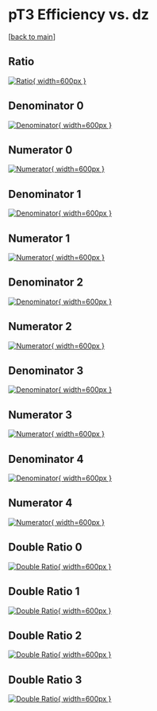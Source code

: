 # pT3 Efficiency vs. dz

[[back to main](./)]



## Ratio

[![Ratio](../mtv/var/pT3_base_0_0_eff_dz.png){ width=600px }](../mtv/var/pT3_base_0_0_eff_dz.pdf)

## Denominator 0

[![Denominator](../mtv/den/pT3_base_0_0_eff_dz_den0.png){ width=600px }](../mtv/den/pT3_base_0_0_eff_dz_den0.pdf)

## Numerator 0

[![Numerator](../mtv/num/pT3_base_0_0_eff_dz_num0.png){ width=600px }](../mtv/num/pT3_base_0_0_eff_dz_num0.pdf)

## Denominator 1

[![Denominator](../mtv/den/pT3_base_0_0_eff_dz_den1.png){ width=600px }](../mtv/den/pT3_base_0_0_eff_dz_den1.pdf)

## Numerator 1

[![Numerator](../mtv/num/pT3_base_0_0_eff_dz_num1.png){ width=600px }](../mtv/num/pT3_base_0_0_eff_dz_num1.pdf)

## Denominator 2

[![Denominator](../mtv/den/pT3_base_0_0_eff_dz_den2.png){ width=600px }](../mtv/den/pT3_base_0_0_eff_dz_den2.pdf)

## Numerator 2

[![Numerator](../mtv/num/pT3_base_0_0_eff_dz_num2.png){ width=600px }](../mtv/num/pT3_base_0_0_eff_dz_num2.pdf)

## Denominator 3

[![Denominator](../mtv/den/pT3_base_0_0_eff_dz_den3.png){ width=600px }](../mtv/den/pT3_base_0_0_eff_dz_den3.pdf)

## Numerator 3

[![Numerator](../mtv/num/pT3_base_0_0_eff_dz_num3.png){ width=600px }](../mtv/num/pT3_base_0_0_eff_dz_num3.pdf)

## Denominator 4

[![Denominator](../mtv/den/pT3_base_0_0_eff_dz_den4.png){ width=600px }](../mtv/den/pT3_base_0_0_eff_dz_den4.pdf)

## Numerator 4

[![Numerator](../mtv/num/pT3_base_0_0_eff_dz_num4.png){ width=600px }](../mtv/num/pT3_base_0_0_eff_dz_num4.pdf)

## Double Ratio 0

[![Double Ratio](../mtv/ratio/pT3_base_0_0_eff_dz_ratio0.png){ width=600px }](../mtv/ratio/pT3_base_0_0_eff_dz_ratio0.pdf)

## Double Ratio 1

[![Double Ratio](../mtv/ratio/pT3_base_0_0_eff_dz_ratio1.png){ width=600px }](../mtv/ratio/pT3_base_0_0_eff_dz_ratio1.pdf)

## Double Ratio 2

[![Double Ratio](../mtv/ratio/pT3_base_0_0_eff_dz_ratio2.png){ width=600px }](../mtv/ratio/pT3_base_0_0_eff_dz_ratio2.pdf)

## Double Ratio 3

[![Double Ratio](../mtv/ratio/pT3_base_0_0_eff_dz_ratio3.png){ width=600px }](../mtv/ratio/pT3_base_0_0_eff_dz_ratio3.pdf)

